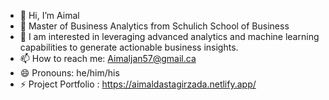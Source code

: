 - 👋 Hi, I’m Aimal
-  🔭 Master of Business Analytics from Schulich School of Business
- 👀 I am interested in leveraging advanced analytics and machine learning capabilities to generate actionable business insights.
- 📫 How to reach me: Aimaljan57@gmail.ca
- 😄 Pronouns: he/him/his
- ⚡ Project Portfolio : https://aimaldastagirzada.netlify.app/

<!---
Aimal10/Aimal10 is a ✨ special ✨ repository because its `README.md` (this file) appears on your GitHub profile.
You can click the Preview link to take a look at your changes.
--->
